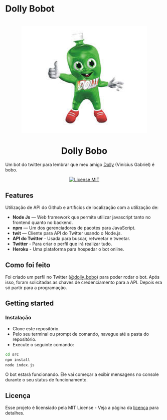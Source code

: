 # Dolly Bobot

<h1 align="center">
    <img src="img/dollynho.jpg" alt="Foto Dollynho" width="400">
    <br>
    <br>
    Dolly Bobo
</h1>

Um bot do twitter para lembrar que meu amigo [Dolly](https://github.com/ViniciusGabrielSF) (Vinícius Gabriel) é bobo.

<p align="center">
  <a href="https://opensource.org/licenses/MIT">
    <img src="https://img.shields.io/badge/License-MIT-blue.svg" alt="License MIT">
  </a>
</p>

## Features
Utilização de API do Github e artifícios de localização com a utilização de:

- **Node Js** — Web framework que permite utilizar javascript tanto no frontend quanto no backend.
- **npm** — Um dos gerenciadores de pacotes para JavaScript.
- **twit** — Cliente para API do Twitter usando o Node.js.
- **API do Twitter** - Usada para buscar, retweetar e tweetar.
- **Twitter** - Para criar o perfil que irá realizar tudo.
- **Heroku** - Uma plataforma para hospedar o bot online.
  
## Como foi feito

Foi criado um perfil no Twitter ([@dolly_bobo](https://twitter.com/dolly_bobot)) para poder rodar o bot. Após isso, foram solicitadas as chaves de credenciamento para a API. 
Depois era só partir para a programação.

## Getting started

### Instalação
- Clone este repositório.
- Pelo seu terminal ou prompt de comando, navegue até a pasta do repositório.
- Execute o seguinte comando:
 ```bash
cd src
npm install
node index.js
```

O bot estará funcionando. Ele vai começar a exibir mensagens no console durante o seu status de funcionamento.

## Licença

Esse projeto é licensiado pela MIT License - Veja a página da [licença](https://opensource.org/licenses/MIT) para detalhes.